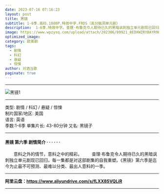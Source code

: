 ```yaml
---
date: 2023-07-16 07:16:23
layout: post
title: 黑镜
subtitle: 1-6季.高码.1080P.特效中字.FRDS（高分脑洞单元剧）
description:  1-6季.特效中字。查理·布鲁克令人期待已久的黑暗讽刺独立单元剧现已回归，每一集都是对这部剧集的自我重塑。《黑镜》第六季是迄今为止最不可预测、最难以分类、最出人意料的一季...
image: https://www.wpzysq.com/upload/attach/202306/89921_8EDXWZRYBAYR9HW.png
optimized_image: 
category: 欧美剧
tags:
  - 剧情
  - 科幻
  - 悬疑
  - 惊悚
author: 对酒当歌
paginate: true
---
```

---
![黑镜1](https://www.wpzysq.com/upload/attach/202306/89921_VJJ4JUR3927RJM4.png)

---

类型: 剧情 / 科幻 / 悬疑 / 惊悚  
制片国家/地区: 美国  
语言: 英语  
季数:1-6季
单集片长: 43-80分钟
又名: 黑镜子

---

#### 黑镜 第六季 剧情简介 · · · · · ·

　　意料之外的情节，意料之中的精彩。
　　查理·布鲁克令人期待已久的黑暗讽刺独立单元剧现已回归，每一集都是对这部剧集的自我重塑。《黑镜》第六季是迄今为止最不可预测、最难以分类、最出人意料的一季。

---

**阿里云盘：<https://www.aliyundrive.com/s/fLXX8SVQLiR>**

---
